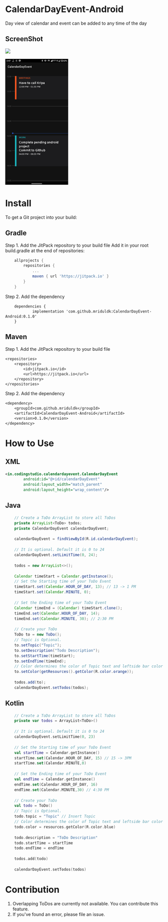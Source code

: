 # CalendarDayEvent-Android
Day view of calendar and event can be added to any time of the day

## ScreenShot
[![](https://jitpack.io/v/mriduldk/CalendarDayEvent-Android.svg)](https://jitpack.io/#mriduldk/CalendarDayEvent-Android)

<a><img src="./image/Screenshot.png" width="200"></a>

# Install
To get a Git project into your build:

## Gradle
Step 1. Add the JitPack repository to your build file
Add it in your root build.gradle at the end of repositories:
````gradle
	allprojects {
		repositories {
			...
			maven { url 'https://jitpack.io' }
		}
	}
````
Step 2. Add the dependency
````Gradle
	dependencies {
	        implementation 'com.github.mriduldk:CalendarDayEvent-Android:0.1.0'
	}
````

## Maven
Step 1. Add the JitPack repository to your build file

	<repositories>
		<repository>
		    <id>jitpack.io</id>
		    <url>https://jitpack.io</url>
		</repository>
	</repositories>


Step 2. Add the dependency

	<dependency>
	    <groupId>com.github.mriduldk</groupId>
	    <artifactId>CalendarDayEvent-Android</artifactId>
	    <version>0.1.0</version>
	</dependency>
  
  
 # How to Use
 
 ## XML
````xml
<in.codingstudio.calendardayevent.CalendarDayEvent
        android:id="@+id/calendarDayEvent"
        android:layout_width="match_parent"
        android:layout_height="wrap_content"/>
````

## Java
````Java
	// Create a ToDo ArrayList to store all ToDos
	private ArrayList<ToDo> todos;
	private CalendarDayEvent calendarDayEvent;

	calendarDayEvent = findViewById(R.id.calendarDayEvent);
	
	// It is optional. Default it is 0 to 24  
	calendarDayEvent.setLimitTime(0, 24);

	todos = new ArrayList<>();

	Calendar timeStart = Calendar.getInstance();
	// Set the Starting time of your ToDo Event
	timeStart.set(Calendar.HOUR_OF_DAY, 13); // 13 -> 1 PM
	timeStart.set(Calendar.MINUTE, 0);
	
	// Set the Ending time of your ToDo Event
	Calendar timeEnd = (Calendar) timeStart.clone();
	timeEnd.set(Calendar.HOUR_OF_DAY, 14);
	timeEnd.set(Calendar.MINUTE, 30); // 2:30 PM

	// Create your ToDo
	ToDo to = new ToDo();
	// Topic is Optional. 
	to.setTopic("Topic");
	to.setDescription("Todo Description");
	to.setStartTime(timeStart);
	to.setEndTime(timeEnd);
	// Color determines the color of Topic text and leftside bar color
	to.setColor(getResources().getColor(R.color.orange));

	todos.add(to);
	calendarDayEvent.setTodos(todos);

````

## Kotlin
````Kotlin
	// Create a ToDo ArrayList to store all ToDos
	private var todos = ArrayList<ToDo>()
	
	// It is optional. Default it is 0 to 24  
	calendarDayEvent.setLimitTime(0, 23)
	
	// Set the Starting time of your ToDo Event
	val startTime = Calendar.getInstance()
	startTime.set(Calendar.HOUR_OF_DAY, 15) // 15 -> 3PM
	startTime.set(Calendar.MINUTE,0)

	// Set the Ending time of your ToDo Event
	val endTime = Calendar.getInstance()
	endTime.set(Calendar.HOUR_OF_DAY, 16) 
	endTime.set(Calendar.MINUTE,30) // 4:30 PM

	// Create your ToDo
	val todo = ToDo()
	// Topic is Optional. 
	todo.topic = "Topic" // Insert Topic
	// Color determines the color of Topic text and leftside bar color
	todo.color = resources.getColor(R.color.blue)
	
	todo.description = "ToDo Description"
	todo.startTime = startTime
	todo.endTime = endTime

	todos.add(todo)

	calendarDayEvent.setTodos(todos)
````
  
# Contribution
1. Overlapping ToDos are currently not available. You can contribute this feature.
2. If you've found an error, please file an issue.
